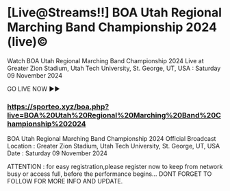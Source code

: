 # [Live@Streams!!] BOA Utah Regional Marching Band Championship 2024 (live)©

Watch BOA Utah Regional Marching Band Championship 2024 Live at Greater Zion Stadium, Utah Tech University, St. George, UT, USA : Saturday 09 November 2024

GO LIVE NOW ▶️▶️ <h3><a href="https://sporteo.xyz/boa.php?live=BOA%20Utah%20Regional%20Marching%20Band%20Championship%202024">https://sporteo.xyz/boa.php?live=BOA%20Utah%20Regional%20Marching%20Band%20Championship%202024</a></h3>

BOA Utah Regional Marching Band Championship 2024  Official Broadcast
Location : Greater Zion Stadium, Utah Tech University, St. George, UT, USA
Date : Saturday 09 November 2024

ATTENTION : for easy registration,please register now to keep from network busy or access full, before the performance begins…
DONT FORGET TO FOLLOW FOR MORE INFO AND UPDATE.
